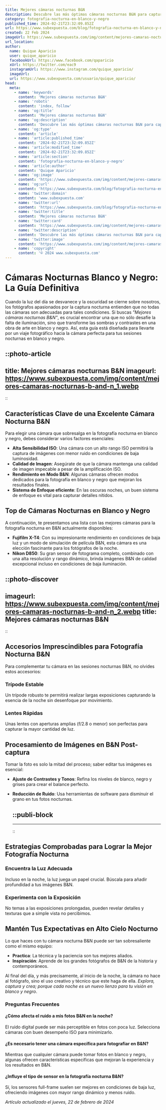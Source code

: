 ```yaml
---
title: Mejores cámaras nocturnas B&N
description: Descubre las más óptimas cámaras nocturnas B&N para capturas impresionantes en oscuridad. Calidad y fiabilidad en cada toma.
category: fotografia-nocturna-en-blanco-y-negro
published_time: 2024-02-21T23:32:09.852Z
url: https://www.subexpuesta.com/blog/fotografia-nocturna-en-blanco-y-negro/mejores-camaras-nocturnas-b-and-n
created: 22 Feb 2024
imageUrl: https://www.subexpuesta.com/img/content/mejores-camaras-nocturnas-b-and-n_1.webp
url_location:
author:
  name: Quique Aparicio
  user: quique_aparicio
  facebookUrl: https://www.facebook.com/qaparicio
  xUrl: https://twitter.com/eac9
  instagramUrl: https://www.instagram.com/quique_aparicio/
  imageUrl: 
  url: https://www.subexpuesta.com/usuario/quique_aparicio/
head:
  meta:
    - name: 'keywords'
      content: 'Mejores cámaras nocturnas B&N'
    - name: 'robots'
      content: 'index, follow'
    - name: 'og:title'
      content: 'Mejores cámaras nocturnas B&N'
    - name: 'og:description'
      content: 'Descubre las más óptimas cámaras nocturnas B&N para capturas impresionantes en oscuridad. Calidad y fiabilidad en cada toma.'
    - name: 'og:type'
      content: 'article'
    - name: 'article:published_time'
      content: '2024-02-21T23:32:09.852Z'
    - name: 'article:modified_time'
      content: '2024-02-21T23:32:09.852Z'
    - name: 'article:section'
      content: 'fotografia-nocturna-en-blanco-y-negro'
    - name: 'article:author'
      content: 'Quique Aparicio'
    - name: 'og:image'
      content: 'https://www.subexpuesta.com/img/content/mejores-camaras-nocturnas-b-and-n_1.webp'
    - name: 'og:url'
      content: 'https://www.subexpuesta.com/blog/fotografia-nocturna-en-blanco-y-negro/mejores-camaras-nocturnas-b-and-n'
    - name: 'twitter:domain'
      content: 'www.subexpuesta.com'
    - name: 'twitter:url'
      content: 'https://www.subexpuesta.com/blog/fotografia-nocturna-en-blanco-y-negro/mejores-camaras-nocturnas-b-and-n'
    - name: 'twitter:title'
      content: 'Mejores cámaras nocturnas B&N'
    - name: 'twitter:card'
      content: 'https://www.subexpuesta.com/img/content/mejores-camaras-nocturnas-b-and-n_1.webp'
    - name: 'twitter:description'
      content: 'Descubre las más óptimas cámaras nocturnas B&N para capturas impresionantes en oscuridad. Calidad y fiabilidad en cada toma.'
    - name: 'twitter:image'
      content: 'https://www.subexpuesta.com/img/content/mejores-camaras-nocturnas-b-and-n_1.webp'
    - name: 'copyright'
      content: '© 2024 www.subexpuesta.com'
---
```

# Cámaras Nocturnas Blanco y Negro: La Guía Definitiva

Cuando la luz del día se desvanece y la oscuridad se cierne sobre nosotros, los fotógrafos apasionados por la captura nocturna entienden que no todas las cámaras son adecuadas para tales condiciones. Si buscas _"Mejores cámaras nocturnas B&N"_, es crucial encontrar una que no sólo desafíe la falta de iluminación, sino que transforme las sombras y contrastes en una obra de arte en blanco y negro. Así, esta guía está diseñada para llevarte por un viaje fotográfico hacia la cámara perfecta para tus sesiones nocturnas en blanco y negro.


::photo-article
---
title: Mejores cámaras nocturnas B&N
imageurl: https://www.subexpuesta.com/img/content/mejores-camaras-nocturnas-b-and-n_1.webp
---
::


## Características Clave de una Excelente Cámara Nocturna B&N

Para elegir una cámara que sobresalga en la fotografía nocturna en blanco y negro, debes considerar varios factores esenciales:

- **Alta Sensibilidad ISO**: Una cámara con un alto rango ISO permitirá la captura de imágenes con menor ruido en condiciones de baja luminosidad.
- **Calidad de Imagen**: Asegúrate de que la cámara mantenga una calidad de imagen impecable a pesar de la amplificación ISO.
- **Rendimiento en Modo B&N**: Algunas cámaras ofrecen modos dedicados para la fotografía en blanco y negro que mejoran los resultados finales.
- **Sistema de Enfoque eficiente**: En las oscuras noches, un buen sistema de enfoque es vital para capturar detalles nítidos.

## Top de Cámaras Nocturnas en Blanco y Negro

A continuación, te presentamos una lista con las mejores cámaras para la fotografía nocturna en B&N actualmente disponibles:

- **Fujifilm X-T4**: Con su impresionante rendimiento en condiciones de baja luz y un modo de simulación de película B&N, esta cámara es una elección fascinante para los fotógrafos de la noche.
- **Nikon D850**: Su gran sensor de fotograma completo, combinado con una alta resolución y rango dinámico, brinda imágenes B&N de calidad excepcional incluso en condiciones de baja iluminación.
  

::photo-discover
---
imageurl: https://www.subexpuesta.com/img/content/mejores-camaras-nocturnas-b-and-n_2.webp
title: Mejores cámaras nocturnas B&N
---
::


## Accesorios Imprescindibles para Fotografía Nocturna B&N

Para complementar tu cámara en las sesiones nocturnas B&N, no olvides estos accesorios:

### Trípode Estable
Un trípode robusto te permitirá realizar largas exposiciones capturando la esencia de la noche sin desenfoque por movimiento.

### Lentes Rápidas
Unas lentes con aperturas amplias (f/2.8 o menor) son perfectas para capturar la mayor cantidad de luz.

## Procesamiento de Imágenes en B&N Post-captura

Tomar la foto es solo la mitad del proceso; saber editar tus imágenes es esencial:

- **Ajuste de Contrastes y Tonos**: Refina los niveles de blanco, negro y grises para crear el balance perfecto.
- **Reducción de Ruido**: Usa herramientas de software para disminuir el grano en tus fotos nocturnas.


  ::publi-block
  ---
  ---
  ::
  
  
## Estrategias Comprobadas para Lograr la Mejor Fotografía Nocturna

### Encuentra la Luz Adecuada
Incluso en la noche, la luz juega un papel crucial. Búscala para añadir profundidad a tus imágenes B&N.

### Experimenta con la Exposición
No temas a las exposiciones prolongadas, pueden revelar detalles y texturas que a simple vista no percibimos.

## Mantén Tus Expectativas en Alto Cielo Nocturno

Lo que haces con tu cámara nocturna B&N puede ser tan sobresaliente como el mismo equipo:

- **Practica**: La técnica y la paciencia son tus mejores aliados.
- **Inspiración**: Aprende de los grandes fotógrafos de B&N de la historia y contemporáneos.

Al final del día, y más precisamente, al inicio de la noche, la cámara no hace al fotógrafo, sino el uso creativo y técnico que este haga de ella. _Explora, captura y crea; porque cada noche es un nuevo lienzo para tu visión en blanco y negro_.

### Preguntas Frecuentes

#### ¿Cómo afecta el ruido a mis fotos B&N en la noche?
El ruido digital puede ser más perceptible en fotos con poca luz. Selecciona cámaras con buen desempeño ISO para minimizarlo.

#### ¿Es necesario tener una cámara específica para fotografiar en B&N?
Mientras que cualquier cámara puede tomar fotos en blanco y negro, algunas ofrecen características específicas que mejoran la experiencia y los resultados en B&N.

#### ¿Influye el tipo de sensor en la fotografía nocturna B&N?
Sí, los sensores full-frame suelen ser mejores en condiciones de baja luz, ofreciendo imágenes con mayor rango dinámico y menos ruido.

_Artículo actualizado el jueves, 22 de febrero de 2024_